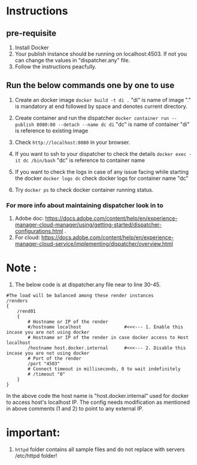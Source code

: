 # Instructions
## pre-requisite
1. Install Docker 
2. Your publish instance should be running on localhost:4503. If not you can change the values in "dispatcher.any" file.
3. Follow the instructions peacfully.

## Run the below commands one by one to use
1. Create an docker image 
``
docker build -t di .
``
"di" is name of image
"." is mandatory at end followed by space and denotes current directory.

2. Create container and run the dispatcher 
``
docker container run --publish 8080:80 --detach --name dc di
``
"dc" is name of container 
"di" is reference to existing image

3. Check `http://localhost:8080` in your browser.

4. If you want to ssh to your dispatcher to check the details
``
docker exec -it dc /bin/bash
``
"dc" is reference to container name 

5. If you want to check the logs in case of any issue facing while starting the docker
``
docker logs dc
``
check docker logs for container name "dc"

6. Try `docker ps` to check docker container running status.

### For more info about maintaining dispatcher look in to 
1. Adobe doc: https://docs.adobe.com/content/help/en/experience-manager-cloud-manager/using/getting-started/dispatcher-configurations.html .
2. For cloud: https://docs.adobe.com/content/help/en/experience-manager-cloud-service/implementing/dispatcher/overview.html

# Note : 
1. The below code is at dispatcher.any file near to line 30-45.
```
#The load will be balanced among these render instances
/renders
{
    /rend01
    {
        # Hostname or IP of the render
        #/hostname localhost                #<<<--- 1. Enable this incase you are not using docker
        # Hostname or IP of the render in case docker access to Host localhost
        /hostname host.docker.internal      #<<<--- 2. Disable this incase you are not using docker
        # Port of the render
        /port "4503"
        # Connect timeout in milliseconds, 0 to wait indefinitely
        # /timeout "0"
    }
}
```
In the above code the host name is "host.docker.internal" used for docker to access host's localhost IP. 
The config needs modification as mentioned in above comments (1 and 2) to point to any external IP. 

# important:
1. `httpd` folder contains all sample files and do not replace with servers /etc/httpd folder!